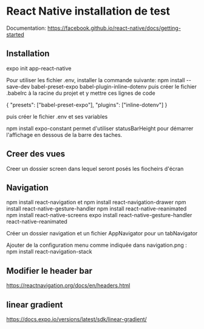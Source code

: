 # React Native installation de test

Documentation:
https://facebook.github.io/react-native/docs/getting-started

## Installation

expo init app-react-native

Pour utiliser les fichier .env, installer la commande suivante:
npm install --save-dev babel-preset-expo babel-plugin-inline-dotenv
puis créer le fichier .babelrc à la racine du projet et y mettre ces lignes de code

{
  "presets": ["babel-preset-expo"],
  "plugins": ["inline-dotenv"]
}

puis créer le fichier .env et ses variables

npm install expo-constant
permet d'utiliser statusBarHeight pour démarrer l'affichage en dessous de la barre des taches.

## Creer des vues
Creer un dossier screen dans lequel seront posés les fiocheirs d'écran

## Navigation
npm install react-navigation et npm install react-navigation-drawer
npm install react-native-gesture-handler
npm install react-native-reanimated
npm install react-native-screens
expo install react-native-gesture-handler react-native-reanimated

Créer un dossier navigation et un fichier AppNavigator
pour un tabNavigator

Ajouter de la configuration menu comme indiquée dans navigation.png :
npm install react-navigation-stack

## Modifier le header bar
https://reactnavigation.org/docs/en/headers.html


## linear gradient
https://docs.expo.io/versions/latest/sdk/linear-gradient/


